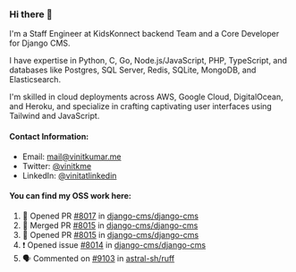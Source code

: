 ### Hi there 👋

I'm a Staff Engineer at KidsKonnect backend Team and a Core Developer for Django CMS.

I have expertise in Python, C, Go, Node.js/JavaScript, 
PHP, TypeScript, and databases like Postgres, SQL Server, Redis, 
SQLite, MongoDB, and Elasticsearch. 

I'm skilled in cloud deployments across AWS, Google Cloud, 
DigitalOcean, and Heroku, and specialize in crafting captivating 
user interfaces using Tailwind and JavaScript. 

#### Contact Information:

- Email: <a href="mailto:mail@vinitkumar.me">mail@vinitkumar.me</a>
- Twitter: [@vinitkme](https://twitter.com/vinitkme)
- LinkedIn: [@vinitatlinkedin](https://www.linkedin.com/in/vinitatlinkedin/)  

#### You can find my OSS work here:

<!--START_SECTION:activity-->
1. 💪 Opened PR [#8017](https://github.com/django-cms/django-cms/pull/8017) in [django-cms/django-cms](https://github.com/django-cms/django-cms)
2. 🎉 Merged PR [#8015](https://github.com/django-cms/django-cms/pull/8015) in [django-cms/django-cms](https://github.com/django-cms/django-cms)
3. 💪 Opened PR [#8015](https://github.com/django-cms/django-cms/pull/8015) in [django-cms/django-cms](https://github.com/django-cms/django-cms)
4. ❗ Opened issue [#8014](https://github.com/django-cms/django-cms/issues/8014) in [django-cms/django-cms](https://github.com/django-cms/django-cms)
5. 🗣 Commented on [#9103](https://github.com/astral-sh/ruff/issues/9103#issuecomment-2367766856) in [astral-sh/ruff](https://github.com/astral-sh/ruff)
<!--END_SECTION:activity-->
